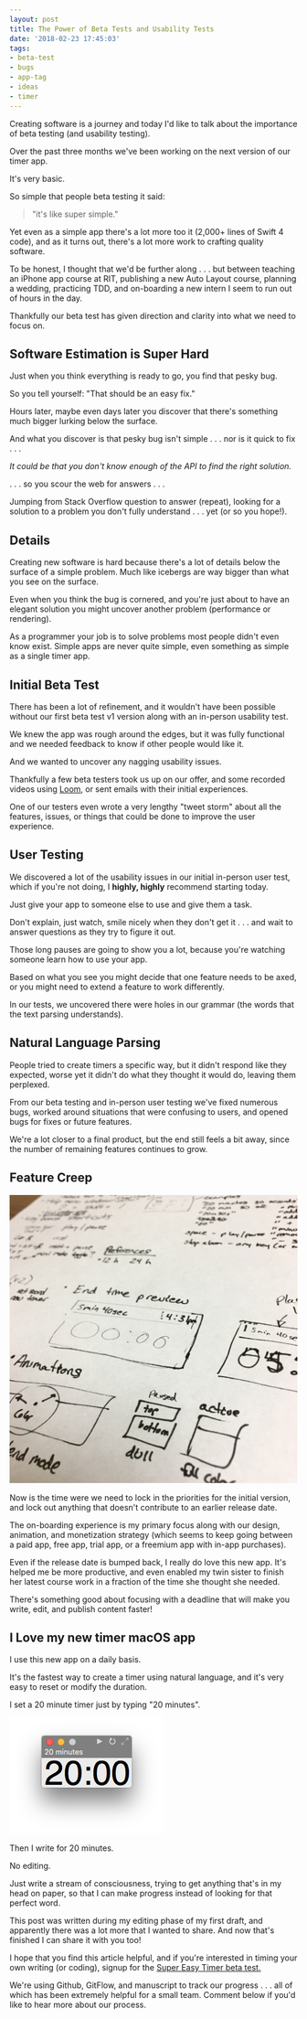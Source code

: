 ```yaml
---
layout: post
title: The Power of Beta Tests and Usability Tests
date: '2018-02-23 17:45:03'
tags:
- beta-test
- bugs
- app-tag
- ideas
- timer
---
```


Creating software is a journey and today I'd like to talk about the importance of beta testing (and usability testing).

Over the past three months we've been working on the next version of our timer app.

It's very basic.

So simple that people beta testing it said:

> "it's like super simple."

Yet even as a simple app there's a lot more too it (2,000+ lines of Swift 4 code), and as it turns out, there's a lot more work to crafting quality software.

To be honest, I thought that we'd be further along . . . but between teaching an iPhone app course at RIT, publishing a new Auto Layout course, planning a wedding, practicing TDD, and on-boarding a new intern I seem to run out of hours in the day.

Thankfully our beta test has given direction and clarity into what we need to focus on.

## Software Estimation is Super Hard

Just when you think everything is ready to go, you find that pesky bug.

So you tell yourself: "That should be an easy fix."

Hours later, maybe even days later you discover that there's something much bigger lurking below the surface.

And what you discover is that pesky bug isn't simple . . . nor is it quick to fix . . . 

*It could be that you don't know enough of the API to find the right solution.*

. . . so you scour the web for answers . . .

Jumping from Stack Overflow question to answer (repeat), looking for a solution to a problem you don't fully understand . . . yet (or so you hope!).

## Details 

Creating new software is hard because there's a lot of details below the surface of a simple problem. Much like icebergs are way bigger than what you see on the surface.

Even when you think the bug is cornered, and you're just about to have an elegant solution you might uncover another problem (performance or rendering).

As a programmer your job is to solve problems most people didn't even know exist. Simple apps are never quite simple, even something as simple as a single timer app.

## Initial Beta Test

There has been a lot of refinement, and it wouldn't have been possible without our first beta test v1 version along with an in-person usability test.

We knew the app was rough around the edges, but it was fully functional and we needed feedback to know if other people would like it.

And we wanted to uncover any nagging usability issues.

Thankfully a few beta testers took us up on our offer, and some recorded videos using [Loom](http://UseLoom.com), or sent emails with their initial experiences. 

One of our testers even wrote a very lengthy "tweet storm" about all the features, issues, or things that could be done to improve the user experience.

## User Testing

We discovered a lot of the usability issues in our initial in-person user test, which if you're not doing, I **highly, highly** recommend starting today.

Just give your app to someone else to use and give them a task.

Don't explain, just watch, smile nicely when they don't get it . . . and wait to answer questions as they try to figure it out.

Those long pauses are going to show you a lot, because you're watching someone learn how to use your app.

Based on what you see you might decide that one feature needs to be axed, or you might need to extend a feature to work differently.

In our tests, we uncovered there were holes in our grammar (the words that the text parsing understands).

## Natural Language Parsing

People tried to create timers a specific way, but it didn't respond like they expected, worse yet it didn't do what they thought it would do, leaving them perplexed.

From our beta testing and in-person user testing we've fixed numerous bugs, worked around situations that were confusing to users, and opened bugs for fixes or future features.

We're a lot closer to a final product, but the end still feels a bit away, since the number of remaining features continues to grow.

## Feature Creep

![Features-Super-Easy-Timer](/assets/images/2018/02/Features-Super-Easy-Timer.jpg)

Now is the time were we need to lock in the priorities for the initial version, and lock out anything that doesn't contribute to an earlier release date.

The on-boarding experience is my primary focus along with our design, animation, and monetization strategy (which seems to keep going between a paid app, free app, trial app, or a freemium app with in-app purchases).

Even if the release date is bumped back, I really do love this new app. It's helped me be more productive, and even enabled my twin sister to finish her latest course work in a fraction of the time she thought she needed.

There's something good about focusing with a deadline that will make you write, edit, and publish content faster!

## I Love my new timer macOS app

I use this new app on a daily basis.

It's the fastest way to create a timer using natural language, and it's very easy to reset or modify the duration.

I set a 20 minute timer just by typing "20 minutes".

[![Super Easy Timer 20 minutes with natural language](/assets/images/2018/02/Super-Easy-Timer-20-minutes-ready-to-start.png)](https://app.convertkit.com/landing_pages/298469?v=6)

Then I write for 20 minutes. 

No editing.

Just write a stream of consciousness, trying to get anything that's in my head on paper, so that I can make progress instead of looking for that perfect word.

This post was written during my editing phase of my first draft, and apparently there was a lot more that I wanted to share. And now that's finished I can share it with you too!

I hope that you find this article helpful, and if you're interested in timing your own writing (or coding), signup for the [Super Easy Timer beta test.](https://app.convertkit.com/landing_pages/298469?v=6)

We're using Github, GitFlow, and manuscript to track our progress . . . all of which has been extremely helpful for a small team. Comment below if you'd like to hear more about our process.